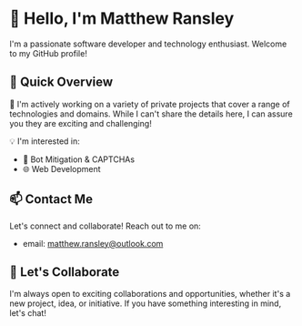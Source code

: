 # 👋 Hello, I'm Matthew Ransley

I'm a passionate software developer and technology enthusiast. Welcome to my GitHub profile!

## 🚀 Quick Overview

🌱 I'm actively working on a variety of private projects that cover a range of technologies and domains. While I can't share the details here, I can assure you they are exciting and challenging!

💡 I'm interested in:

- 🤖 Bot Mitigation & CAPTCHAs
- 🌐 Web Development

## 📫 Contact Me

Let's connect and collaborate! Reach out to me on:

- email: matthew.ransley@outlook.com

## 🤝 Let's Collaborate

I'm always open to exciting collaborations and opportunities, whether it's a new project, idea, or initiative. If you have something interesting in mind, let's chat!
